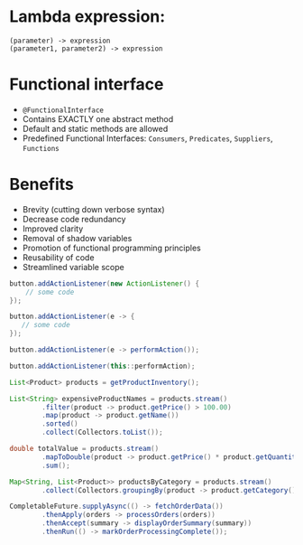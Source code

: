 # Lambda expression:
```
(parameter) -> expression
(parameter1, parameter2) -> expression
```

# Functional interface
- `@FunctionalInterface`
- Contains EXACTLY one abstract method
- Default and static methods are allowed
- Predefined Functional Interfaces: `Consumers`, `Predicates`, `Suppliers`, `Functions`

# Benefits
- Brevity (cutting down verbose syntax)
- Decrease code redundancy
- Improved clarity
- Removal of shadow variables
- Promotion of functional programming principles
- Reusability of code
- Streamlined variable scope

```java
button.addActionListener(new ActionListener() {
    // some code
});

button.addActionListener(e -> {
   // some code 
});

button.addActionListener(e -> performAction());

button.addActionListener(this::performAction);
```

```java
List<Product> products = getProductInventory();

List<String> expensiveProductNames = products.stream()
        .filter(product -> product.getPrice() > 100.00)
        .map(product -> product.getName())
        .sorted()
        .collect(Collectors.toList());

double totalValue = products.stream()
        .mapToDouble(product -> product.getPrice() * product.getQuantity())
        .sum();

Map<String, List<Product>> productsByCategory = products.stream()
        .collect(Collectors.groupingBy(product -> product.getCategory()));
```

```java
CompletableFuture.supplyAsync(() -> fetchOrderData())
        .thenApply(orders -> processOrders(orders))
        .thenAccept(summary -> displayOrderSummary(summary))
        .thenRun(() -> markOrderProcessingComplete());
```

